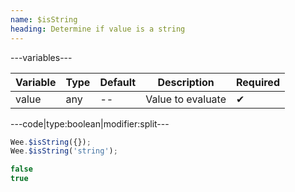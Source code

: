 ```yaml
---
name: $isString
heading: Determine if value is a string
---
```


---variables---

| Variable | Type | Default | Description | Required |
| -- | -- | -- | -- | -- |
| value | any  | -- | Value to evaluate | ✔ |

---code|type:boolean|modifier:split---

```javascript
Wee.$isString({});
Wee.$isString('string');
```

```javascript
false
true
```